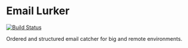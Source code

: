 # Email Lurker
[![Build Status](https://travis-ci.org/tomvlk/emaillurker.svg?branch=master)](https://travis-ci.org/tomvlk/emaillurker)

Ordered and structured email catcher for big and remote environments.
